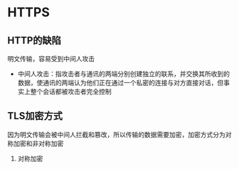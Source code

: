 # HTTPS
## HTTP的缺陷
明文传输，容易受到中间人攻击
- 中间人攻击：指攻击者与通讯的两端分别创建独立的联系，并交换其所收到的数据，使通讯的两端认为他们正在通过一个私密的连接与对方直接对话，但事实上整个会话都被攻击者完全控制
## TLS加密方式
因为明文传输会被中间人拦截和篡改，所以传输的数据需要加密，加密方式分为对称加密和非对称加密
1. 对称加密
